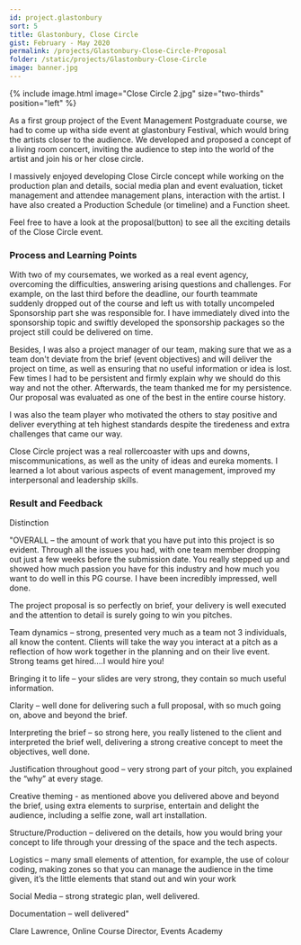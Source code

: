```yaml
---
id: project.glastonbury
sort: 5
title: Glastonbury, Close Circle
gist: February - May 2020
permalink: /projects/Glastonbury-Close-Circle-Proposal
folder: /static/projects/Glastonbury-Close-Circle
image: banner.jpg
---
```


{% 
include image.html 
    image="Close Circle 2.jpg" 
    size="two-thirds" 
    position="left" 
%}

As a first group project of the Event Management Postgraduate course, we had to come up witha  side event at glastonbury Festival, which would bring the artists closer to the audience. We developed and proposed a concept of a living room concert, inviting the audience to step into the world of the artist and join his or her close circle.

I massively enjoyed developing Close Circle concept while working on the production plan and details, social media plan and event evaluation, ticket management and attendee management plans, interaction with the artist. I have also created a Production Schedule (or timeline) and a Function sheet.

Feel free to have a look at the proposal(button) to see all the exciting details of the Close Circle event.

### Process and Learning Points

With two of my coursemates, we worked as a real event agency, overcoming the difficulties, answering arising questions and challenges. For example, on the last third before the deadline, our fourth teammate suddenly dropped out of the course and left us with totally uncompeled Sponsorship part she was responsible for.  I have immediately dived into the sponsorship topic and swiftly developed the sponsorship packages so the project still could be delivered on time.

Besides, I was also a project manager of our team, making sure that we as a team don't deviate from the brief (event objectives) and will deliver the project on time, as well as ensuring that no useful information or idea is lost. Few times I had to be persistent and firmly explain why we should do this way and not the other. Afterwards, the team thanked me for my persistence. Our proposal was evaluated as one of the best in the entire course history. 

I was also the team player who motivated the others to stay positive and deliver everything at teh highest standards despite the tiredeness and extra challenges that came our way.

Close Circle project was a real rollercoaster with ups and downs, miscommunications, as well as the unity of ideas and eureka moments. I learned a lot about various aspects of event management, improved my interpersonal and leadership skills.

### Result and Feedback


Distinction


"OVERALL – the amount of work that you have put into this project is so evident. Through all the issues you had, with one team member dropping out just a few weeks before the submission date. You really stepped up and showed how much passion you have for this industry and how much you want to do well in this PG course. I have been incredibly impressed, well done.


The project proposal is so perfectly on brief, your delivery is well executed and the attention to detail is surely going to win you pitches.


Team dynamics – strong, presented very much as a team not 3 individuals, all know the content. Clients will take the way you interact at a pitch as a reflection of how work together in the planning and on their live event. Strong teams get hired….I would hire you!

Bringing it to life – your slides are very strong, they contain so much useful information.

Clarity – well done for delivering such a full proposal, with so much going on, above and beyond the brief.

Interpreting the brief – so strong here, you really listened to the client and interpreted the brief well, delivering a strong creative concept to meet the objectives, well done.

Justification throughout good – very strong part of your pitch, you explained the “why” at every stage.

Creative theming - as mentioned above you delivered above and beyond the brief, using extra elements to surprise, entertain and delight the audience, including a selfie zone, wall art installation.

Structure/Production – delivered on the details, how you would bring your concept to life through your dressing of the space and the tech aspects.

Logistics – many small elements of attention, for example, the use of colour coding, making zones so that you can manage the audience in the time given, it’s the little elements that stand out and win your work

Social Media – strong strategic plan, well delivered.

Documentation – well delivered"

Clare Lawrence, Online Course Director, Events Academy
